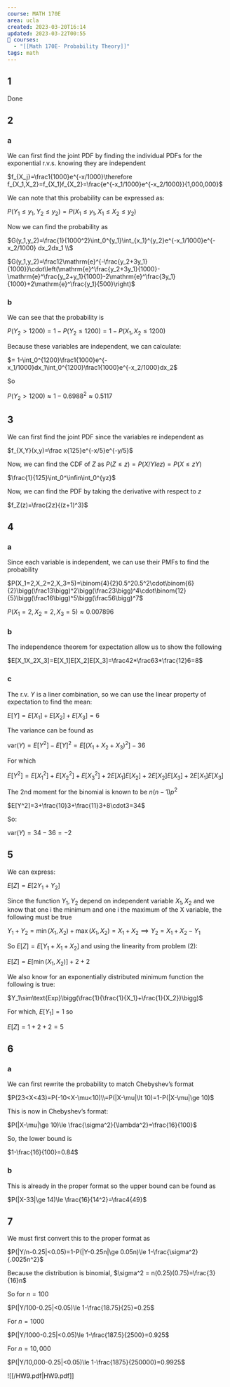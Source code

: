 ```yaml
---
course: MATH 170E
area: ucla
created: 2023-03-20T16:14
updated: 2023-03-22T00:55
📕 courses:
  - "[[Math 170E- Probability Theory]]"
tags: math
---
```

## 1

Done

## 2

### a

We can first find the joint PDF by finding the individual PDFs for the exponential r.v.s. knowing they are independent

$f_{X_j}=\frac1{1000}e^{-x/1000}\therefore f_{X_1,X_2}=f_{X_1}f_{X_2}=\frac{e^{-x_1/1000}e^{-x_2/1000}}{1,000,000}$

We can note that this probability can be expressed as:

$P(Y_1\le y_1, Y_2\le y_2)= P(X_1\le y_1, X_1\le X_2\le y_2)$

Now we can find the probability as

$G(y_1,y_2)=\frac{1}{1000^2}\int_0^{y_1}\int_{x_1}^{y_2}e^{-x_1/1000}e^{-x_2/1000} dx_2dx_1 \\$

$G(y_1,y_2)=\frac12\mathrm{e}^{-\frac{y_2+3y_1}{1000}}\cdot\left(\mathrm{e}^\frac{y_2+3y_1}{1000}-\mathrm{e}^\frac{y_2+y_1}{1000}-2\mathrm{e}^\frac{3y_1}{1000}+2\mathrm{e}^\frac{y_1}{500}\right)$

### b

We can see that the probability is

$P(Y_2\gt 1200)=1-P(Y_2\le 1200)=1-P(X_1,X_2\le 1200)$

Because these variables are independent, we can calculate:

$= 1-\int_0^{1200}\frac1{1000}e^{-x_1/1000}dx_1\int_0^{1200}\frac1{1000}e^{-x_2/1000}dx_2$

So

$P(Y_2\gt 1200)\approx1-0.6988^2\approx 0.5117$

## 3

We can first find the joint PDF since the variables re independent as

$f_{X,Y}(x,y)=\frac x{125}e^{-x/5}e^{-y/5}$

Now, we can find the CDF of $Z$﻿ as $P(Z\le z)=P(X/Yle z)=P(X\le zY)$﻿

$\frac{1}{125}\int_0^\infin\int_0^{yz}$

Now, we can find the PDF by taking the derivative with respect to $z$﻿

$f_Z(z)=\frac{2z}{(z+1)^3}$

## 4

### a

Since each variable is independent, we can use their PMFs to find the probability

$P(X_1=2,X_2=2,X_3=5)=\binom{4}{2}0.5^20.5^2\cdot\binom{6}{2}\bigg(\frac13\bigg)^2\bigg(\frac23\bigg)^4\cdot\binom{12}{5}\bigg(\frac16\bigg)^5\bigg(\frac56\bigg)^7$

$P(X_1=2,X_2=2,X_3=5)\approx0.007896$

  

### b

The independence theorem for expectation allow us to show the following

$E[X_1X_2X_3]=E[X_1]E[X_2]E[X_3]=\frac42*\frac63*\frac{12}6=8$

### c

The r.v. $Y$﻿ is a liner combination, so we can use the linear property of expectation to find the mean:

$E[Y]=E[X_1]+E[X_2]+E[X_3]=6$

The variance can be found as

$\text{var}(Y)=E[Y^2]-E[Y]^2=E[(X_1+X_2+X_3)^2]-36$

For which

$E[Y^2]=E[X_1^2]+E[X_2^2]+E[X_3^2]+2E[X_1]E[X_2]+2E[X_2]E[X_3]+2E[X_1]E[X_3]$

The 2nd moment for the binomial is known to be $n(n-1)p^2$﻿

$E[Y^2]=3+\frac{10}3+\frac{11}3+8\cdot3=34$

So:

$\text{var}(Y)=34-36=-2$

## 5

We can express:

$E[Z]=E[2Y_1+Y_2]$

Since the function $Y_1,Y_2$﻿ depend on independent variable $X_1,X_2$﻿ and we know that one i the minimum and one i the maximum of the X variable, the following must be true

$Y_1+Y_2=\min(X_1,X_2)+\max(X_1,X_2)=X_1+X_2\implies Y_2=X_1+X_2-Y_1$

So $E[Z]=E[Y_1+X_1+X_2]$﻿ and using the linearity from problem (2):

$E[Z]=E[\min(X_1,X_2)]+2+2$

We also know for an exponentially distributed minimum function the following is true:

$Y_1\sim\text{Exp}\bigg(\frac{1}{\frac{1}{X_1}+\frac{1}{X_2}}\bigg)$

For which, $E[Y_1]=1$﻿ so

$E[Z]=1+2+2=5$

## 6

### a

We can first rewrite the probability to match Chebyshev’s format

$P(23<X<43)=P(-10<X-\mu<10)\\=P(|X-\mu|\lt 10)=1-P(|X-\mu|\ge 10)$

This is now in Chebyshev’s format:

$P(|X-\mu|\ge 10)\le \frac{\sigma^2}{\lambda^2}=\frac{16}{100}$

So, the lower bound is

$1-\frac{16}{100}=0.84$

### b

This is already in the proper format so the upper bound can be found as

$P(|X-33|\ge 14)\le \frac{16}{14^2}=\frac4{49}$

## 7

We must first convert this to the proper format as

$P(|Y/n-0.25|<0.05)=1-P(|Y-0.25n|\ge 0.05n)\le 1-\frac{\sigma^2}{.0025n^2}$

Because the distribution is binomial, $\sigma^2 = n(0.25)(0.75)=\frac{3}{16}n$﻿

So for $n=100$﻿

$P(|Y/100-0.25|<0.05)\le 1-\frac{18.75}{25}=0.25$

For $n=1000$﻿

$P(|Y/1000-0.25|<0.05)\le 1-\frac{187.5}{2500}=0.925$

For $n=10,000$﻿

$P(|Y/10,000-0.25|<0.05)\le 1-\frac{1875}{250000}=0.9925$

![[/HW9.pdf|HW9.pdf]]